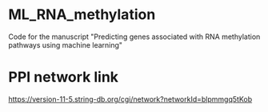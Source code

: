 # ML_RNA_methylation
Code for the manuscript "Predicting genes associated with RNA methylation pathways using machine learning"

# PPI network link
https://version-11-5.string-db.org/cgi/network?networkId=blpmmgq5tKob